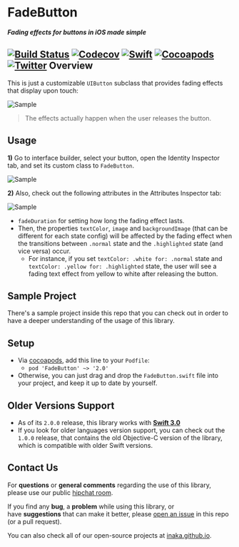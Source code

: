 FadeButton
============
***Fading effects for buttons in iOS made simple***

[![Build Status](https://api.travis-ci.org/inaka/FadeButton.svg)](https://travis-ci.org/inaka/FadeButton) [![Codecov](https://codecov.io/gh/inaka/FadeButton/branch/master/graph/badge.svg)](https://codecov.io/gh/inaka/jayme) [![Swift](https://img.shields.io/badge/Swift-3.0-orange.svg?style=flat)](https://swift.org/) [![Cocoapods](https://img.shields.io/cocoapods/v/FadeButton.svg)](http://cocoadocs.org/docsets/Jayme) [![Twitter](https://img.shields.io/badge/twitter-@inaka-blue.svg?style=flat)](http://twitter.com/inaka)
Overview
--------
This is just a customizable `UIButton` subclass that provides fading effects that display upon touch:

![Sample](https://raw.githubusercontent.com/inaka/FadeButton/master/Assets/V2/sample.gif)

> The effects actually happen when the user releases the button.

Usage
-----

**1)** Go to interface builder, select your button, open the Identity Inspector tab, and set its custom class to `FadeButton`.

![Sample](https://raw.githubusercontent.com/inaka/FadeButton/master/Assets/V2/screenshot1.png)

**2)** Also, check out the following attributes in the Attributes Inspector tab:

![Sample](https://raw.githubusercontent.com/inaka/FadeButton/master/Assets/V2/screenshot2.png)

- `fadeDuration` for setting how long the fading effect lasts.
- Then, the properties `textColor`, `image` and `backgroundImage` (that can be different for each state config) will be affected by the fading effect when the transitions between `.normal` state and the `.highlighted` state (and vice versa) occur.
  - For instance, if you set `textColor: .white for: .normal` state and `textColor: .yellow for: .highlighted` state, the user will see a fading text effect from yellow to white after releasing the button.

Sample Project
-------
There's a sample project inside this repo that you can check out in order to have a deeper understanding of the usage of this library.

## Setup

- Via [cocoapods](http://cocoapods.org/), add this line to your `Podfile`:
  - `pod 'FadeButton' ~> '2.0'`
- Otherwise, you can just drag and drop the `FadeButton.swift` file into your project, and keep it up to date by yourself.

## Older Versions Support

- As of its `2.0.0` release, this library works with [**Swift 3.0**](https://swift.org/blog/swift-3-0-released/)
- If you look for older languages version support, you can check out the `1.0.0` release, that contains the old Objective-C version of the library, which is compatible with older Swift versions.

## Contact Us

For **questions** or **general comments** regarding the use of this library, please use our public [hipchat room](http://inaka.net/hipchat).

If you find any **bug**, a **problem** while using this library, or have **suggestions** that can make it better, please [open an issue](https://github.com/inaka/FadeButton/issues/new) in this repo (or a pull request).

You can also check all of our open-source projects at [inaka.github.io](https://github.com/inaka/Jayme/blob/master/inaka.github.io).